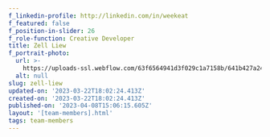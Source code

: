 ```yaml
---
f_linkedin-profile: http://linkedin.com/in/weekeat
f_featured: false
f_position-in-slider: 26
f_role-function: Creative Developer
title: Zell Liew
f_portrait-photo:
  url: >-
    https://uploads-ssl.webflow.com/63f6564941d3f029c1a7158b/641b427a240b6613560259a7_Zell%20Liew.jpg
  alt: null
slug: zell-liew
updated-on: '2023-03-22T18:02:24.413Z'
created-on: '2023-03-22T18:02:24.413Z'
published-on: '2023-04-08T15:06:15.605Z'
layout: '[team-members].html'
tags: team-members
---
```



